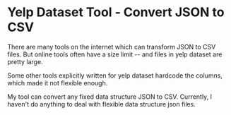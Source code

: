 # Yelp Dataset Tool - Convert JSON to CSV


There are many tools on the internet which can transform JSON to CSV files. But online tools often have a size limit -- and files in yelp dataset are pretty large.

Some other tools explicitly written for yelp dataset hardcode the columns, which made it not flexible enough.

My tool can convert any fixed data structure JSON to CSV. Currently, I haven't do anything to deal with flexible data structure json files.

